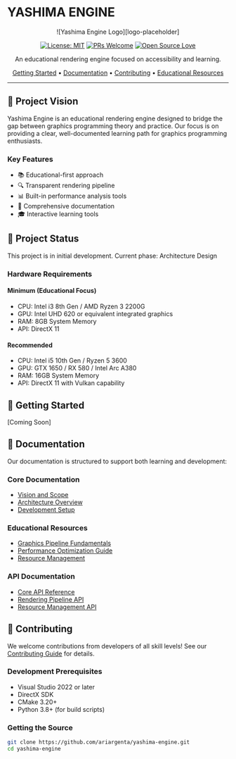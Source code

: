 ﻿# YASHIMA ENGINE

<div align="center">

![Yashima Engine Logo][logo-placeholder]

[![License: MIT](https://img.shields.io/badge/License-MIT-yellow.svg)](https://opensource.org/licenses/MIT)
[![PRs Welcome](https://img.shields.io/badge/PRs-welcome-brightgreen.svg)](http://makeapullrequest.com)
[![Open Source Love](https://badges.frapsoft.com/os/v1/open-source.png?v=103)](https://github.com/ellerbrock/open-source-badges/)

An educational rendering engine focused on accessibility and learning.

[Getting Started](#getting-started) •
[Documentation](#documentation) •
[Contributing](#contributing) •
[Educational Resources](#educational-resources)

</div>

---

## 🎯 Project Vision
Yashima Engine is an educational rendering engine designed to bridge the gap between graphics programming theory and practice. Our focus is on providing a clear, well-documented learning path for graphics programming enthusiasts.

### Key Features
- 📚 Educational-first approach
- 🔍 Transparent rendering pipeline
- 📊 Built-in performance analysis tools
- 📖 Comprehensive documentation
- 🎓 Interactive learning tools

## 🚧 Project Status
This project is in initial development. Current phase: Architecture Design

### Hardware Requirements
#### Minimum (Educational Focus)
- CPU: Intel i3 8th Gen / AMD Ryzen 3 2200G
- GPU: Intel UHD 620 or equivalent integrated graphics
- RAM: 8GB System Memory
- API: DirectX 11

#### Recommended
- CPU: Intel i5 10th Gen / Ryzen 5 3600
- GPU: GTX 1650 / RX 580 / Intel Arc A380
- RAM: 16GB System Memory
- API: DirectX 11 with Vulkan capability

## 🚀 Getting Started
[Coming Soon]

## 📖 Documentation
Our documentation is structured to support both learning and development:

### Core Documentation
- [Vision and Scope](docs/design/vision-and-scope.md)
- [Architecture Overview](docs/architecture/README.md)
- [Development Setup](docs/setup/development-environment.md)

### Educational Resources
- [Graphics Pipeline Fundamentals](docs/educational/pipeline-basics.md)
- [Performance Optimization Guide](docs/educational/optimization.md)
- [Resource Management](docs/educational/resource-management.md)

### API Documentation
- [Core API Reference](docs/api/README.md)
- [Rendering Pipeline API](docs/api/rendering.md)
- [Resource Management API](docs/api/resources.md)

## 🤝 Contributing
We welcome contributions from developers of all skill levels! See our [Contributing Guide](CONTRIBUTING.md) for details.

### Development Prerequisites
- Visual Studio 2022 or later
- DirectX SDK
- CMake 3.20+
- Python 3.8+ (for build scripts)

### Getting the Source
```bash
git clone https://github.com/ariargenta/yashima-engine.git
cd yashima-engine
```